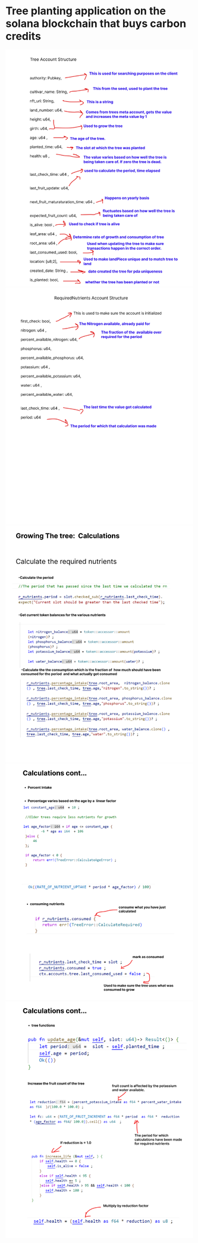# Tree planting application on the solana blockchain that buys carbon credits 

<img src="./images/1one.png" alt="Tree Account" width="600px">
<img src="./images/2two.png" alt="Required Nutrients Account" width="600px">
<img src="./images/3three.png" alt="Calculations" width="600px">
<img src="./images/4four.png" alt="Calculations" width="600px">
<img src="./images/5five.png" alt="Calculations" width="600px">
